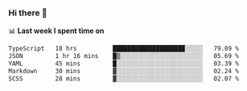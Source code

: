 ### Hi there 👋

<!--
**DBvc/DBvc** is a ✨ _special_ ✨ repository because its `README.md` (this file) appears on your GitHub profile.

Here are some ideas to get you started:

- 🔭 I’m currently working on ...
- 🌱 I’m currently learning ...
- 👯 I’m looking to collaborate on ...
- 🤔 I’m looking for help with ...
- 💬 Ask me about ...
- 📫 How to reach me: ...
- 😄 Pronouns: ...
- ⚡ Fun fact: ...
-->

📊 **Last week I spent time on**
<!--START_SECTION:waka-->

```txt
TypeScript   18 hrs          ████████████████████░░░░░   79.89 %
JSON         1 hr 16 mins    █▒░░░░░░░░░░░░░░░░░░░░░░░   05.69 %
YAML         45 mins         █░░░░░░░░░░░░░░░░░░░░░░░░   03.39 %
Markdown     30 mins         ▓░░░░░░░░░░░░░░░░░░░░░░░░   02.24 %
SCSS         28 mins         ▓░░░░░░░░░░░░░░░░░░░░░░░░   02.07 %
```

<!--END_SECTION:waka-->
